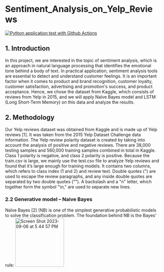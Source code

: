 # Sentiment_Analysis_on_Yelp_Reviews

[![Python application test with Github Actions](https://github.com/nogibjj/YZ_NLP/actions/workflows/main.yml/badge.svg)](https://github.com/nogibjj/YZ_NLP/actions/workflows/main.yml)

## 1. Introduction
In this project, we are interested in the topic of sentiment analysis, which is an approach in natural
language processing that identifies the emotional tone behind a body of text. In practical application,
sentiment analysis tools are essential to detect and understand customer feelings. It is an important factor
when it comes to product and brand recognition, customer loyalty, customer satisfaction, advertising and
promotion's success, and product acceptance. Hence, we chose the dataset from Kaggle, which consists of
reviews from Yelp in 2015, and we will apply Naïve Bayes model and LSTM (Long Short-Term Memory)
on this data and analyze the results.

## 2. Methodology
Our Yelp reviews dataset was obtained from Kaggle and is made up of Yelp reviews [1]. It was taken
from the 2015 Yelp Dataset Challenge data information. The Yelp review polarity dataset is created by
taking into account the analysis of positive and negative reviews. There are 38,000 testing samples and
560,000 training samples combined in total in Kaggle. Class 1 polarity is negative, and class 2 polarity is
positive.
Because the train.csv is large, we mainly use the test.csv file to analyze Yelp reviews and found that it’s
large enough for training models. It contains two columns, which refers to class index (1 and 2) and
review text. Double quotes (") are used to escape the review paragraphs, and any inside double quotes are
separated by two double quotes (""). A backslash and a "n" letter, which together form the symbol "\n,"
are used to separate new lines.

### 2.2 Generative model – Naive Bayes
Naïve Bayes [2] (NB) is one of the simplest generative probabilistic models to solve the classification
problem. The foundation behind NB is the Bayes’ rule:
<img width="159" alt="Screen Shot 2023-09-06 at 5 44 57 PM" src="https://github.com/helenyjx/NLP-Final/assets/112274822/e987391f-e909-4dcb-aa63-e5c87b9a527c">

